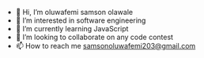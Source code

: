 - 👋 Hi, I’m oluwafemi samson olawale 
- 👀 I’m interested in software engineering 
- 🌱 I’m currently learning JavaScript 
- 💞️ I’m looking to collaborate on any code contest
- 📫 How to reach me samsonoluwafemi203@gmail.com

<!---
daboss2003/daboss2003 is a ✨ special ✨ repository because its `README.md` (this file) appears on your GitHub profile.
You can click the Preview link to take a look at your changes.
--->
